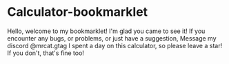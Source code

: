 # Calculator-bookmarklet
Hello, welcome to my bookmarklet! I'm glad you came to see it!
If you encounter any bugs, or problems, or just have a suggestion, Message my discord @mrcat.gtag
 I spent a day on this calculator, so please leave a star! If you don't, that's fine too!

